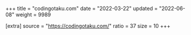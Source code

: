 +++
title = "codingotaku.com"
date = "2022-03-22"
updated = "2022-06-08"
weight = 9989

[extra]
source = "https://codingotaku.com/"
ratio = 37
size = 10
+++
